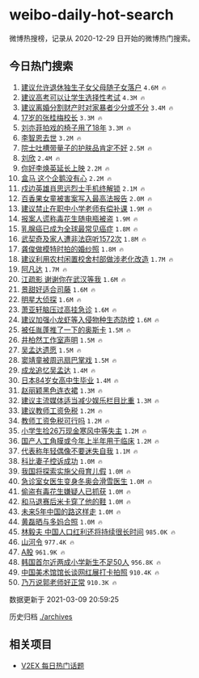 # weibo-daily-hot-search

微博热搜榜，记录从 2020-12-29 日开始的微博热门搜索。

## 今日热门搜索

<!-- BEGIN -->

1. [建议允许退休独生子女父母随子女落户](https://s.weibo.com/weibo?q=%23%E5%BB%BA%E8%AE%AE%E5%85%81%E8%AE%B8%E9%80%80%E4%BC%91%E7%8B%AC%E7%94%9F%E5%AD%90%E5%A5%B3%E7%88%B6%E6%AF%8D%E9%9A%8F%E5%AD%90%E5%A5%B3%E8%90%BD%E6%88%B7%23&Refer=top) `4.6M 🔥`
1. [建议高考可以让学生选择性考试](https://s.weibo.com/weibo?q=%23%E5%BB%BA%E8%AE%AE%E9%AB%98%E8%80%83%E5%8F%AF%E4%BB%A5%E8%AE%A9%E5%AD%A6%E7%94%9F%E9%80%89%E6%8B%A9%E6%80%A7%E8%80%83%E8%AF%95%23&Refer=top) `4.3M 🔥`
1. [建议离婚分割财产时对家暴者少分或不分](https://s.weibo.com/weibo?q=%23%E5%BB%BA%E8%AE%AE%E7%A6%BB%E5%A9%9A%E5%88%86%E5%89%B2%E8%B4%A2%E4%BA%A7%E6%97%B6%E5%AF%B9%E5%AE%B6%E6%9A%B4%E8%80%85%E5%B0%91%E5%88%86%E6%88%96%E4%B8%8D%E5%88%86%23&Refer=top) `3.4M 🔥`
1. [17岁的张桂梅校长](https://s.weibo.com/weibo?q=17%E5%B2%81%E7%9A%84%E5%BC%A0%E6%A1%82%E6%A2%85%E6%A0%A1%E9%95%BF&Refer=top) `3.3M 🔥`
1. [刘亦菲拍戏的椅子用了18年](https://s.weibo.com/weibo?q=%23%E5%88%98%E4%BA%A6%E8%8F%B2%E6%8B%8D%E6%88%8F%E7%9A%84%E6%A4%85%E5%AD%90%E7%94%A8%E4%BA%8618%E5%B9%B4%23&Refer=top) `3.3M 🔥`
1. [李智恩去世](https://s.weibo.com/weibo?q=%E6%9D%8E%E6%99%BA%E6%81%A9%E5%8E%BB%E4%B8%96&Refer=top) `3.2M 🔥`
1. [院士吐槽带量子的护肤品肯定不好](https://s.weibo.com/weibo?q=%23%E9%99%A2%E5%A3%AB%E5%90%90%E6%A7%BD%E5%B8%A6%E9%87%8F%E5%AD%90%E7%9A%84%E6%8A%A4%E8%82%A4%E5%93%81%E8%82%AF%E5%AE%9A%E4%B8%8D%E5%A5%BD%23&Refer=top) `2.5M 🔥`
1. [刘欣](https://s.weibo.com/weibo?q=%E5%88%98%E6%AC%A3&Refer=top) `2.4M 🔥`
1. [你好李焕英延长上映](https://s.weibo.com/weibo?q=%23%E4%BD%A0%E5%A5%BD%E6%9D%8E%E7%84%95%E8%8B%B1%E5%BB%B6%E9%95%BF%E4%B8%8A%E6%98%A0%23&Refer=top) `2.2M 🔥`
1. [盒马 这个企鹅没有心](https://s.weibo.com/weibo?q=%E7%9B%92%E9%A9%AC%20%E8%BF%99%E4%B8%AA%E4%BC%81%E9%B9%85%E6%B2%A1%E6%9C%89%E5%BF%83&Refer=top) `2.2M 🔥`
1. [戍边英雄肖思远烈士手机终解锁](https://s.weibo.com/weibo?q=%E6%88%8D%E8%BE%B9%E8%8B%B1%E9%9B%84%E8%82%96%E6%80%9D%E8%BF%9C%E7%83%88%E5%A3%AB%E6%89%8B%E6%9C%BA%E7%BB%88%E8%A7%A3%E9%94%81&Refer=top) `2.1M 🔥`
1. [百香果女童被害案写入最高法报告](https://s.weibo.com/weibo?q=%23%E7%99%BE%E9%A6%99%E6%9E%9C%E5%A5%B3%E7%AB%A5%E8%A2%AB%E5%AE%B3%E6%A1%88%E5%86%99%E5%85%A5%E6%9C%80%E9%AB%98%E6%B3%95%E6%8A%A5%E5%91%8A%23&Refer=top) `2.0M 🔥`
1. [建议禁止在职中小学老师有偿补课](https://s.weibo.com/weibo?q=%23%E5%BB%BA%E8%AE%AE%E7%A6%81%E6%AD%A2%E5%9C%A8%E8%81%8C%E4%B8%AD%E5%B0%8F%E5%AD%A6%E8%80%81%E5%B8%88%E6%9C%89%E5%81%BF%E8%A1%A5%E8%AF%BE%23&Refer=top) `1.9M 🔥`
1. [报案人谎称毒花生随电瓶被盗](https://s.weibo.com/weibo?q=%23%E6%8A%A5%E6%A1%88%E4%BA%BA%E8%B0%8E%E7%A7%B0%E6%AF%92%E8%8A%B1%E7%94%9F%E9%9A%8F%E7%94%B5%E7%93%B6%E8%A2%AB%E7%9B%97%23&Refer=top) `1.9M 🔥`
1. [乳腺癌已成为全球最常见癌症](https://s.weibo.com/weibo?q=%23%E4%B9%B3%E8%85%BA%E7%99%8C%E5%B7%B2%E6%88%90%E4%B8%BA%E5%85%A8%E7%90%83%E6%9C%80%E5%B8%B8%E8%A7%81%E7%99%8C%E7%97%87%23&Refer=top) `1.8M 🔥`
1. [武契奇及家人遭非法窃听1572次](https://s.weibo.com/weibo?q=%E6%AD%A6%E5%A5%91%E5%A5%87%E5%8F%8A%E5%AE%B6%E4%BA%BA%E9%81%AD%E9%9D%9E%E6%B3%95%E7%AA%83%E5%90%AC1572%E6%AC%A1&Refer=top) `1.8M 🔥`
1. [龚俊做模特时拍的婚纱照](https://s.weibo.com/weibo?q=%23%E9%BE%9A%E4%BF%8A%E5%81%9A%E6%A8%A1%E7%89%B9%E6%97%B6%E6%8B%8D%E7%9A%84%E5%A9%9A%E7%BA%B1%E7%85%A7%23&Refer=top) `1.8M 🔥`
1. [建议利用农村闲置校舍村部做涉老化改造](https://s.weibo.com/weibo?q=%E5%BB%BA%E8%AE%AE%E5%88%A9%E7%94%A8%E5%86%9C%E6%9D%91%E9%97%B2%E7%BD%AE%E6%A0%A1%E8%88%8D%E6%9D%91%E9%83%A8%E5%81%9A%E6%B6%89%E8%80%81%E5%8C%96%E6%94%B9%E9%80%A0&Refer=top) `1.7M 🔥`
1. [阿凡达](https://s.weibo.com/weibo?q=%E9%98%BF%E5%87%A1%E8%BE%BE&Refer=top) `1.7M 🔥`
1. [江疏影 谢谢你在武汉等我](https://s.weibo.com/weibo?q=%E6%B1%9F%E7%96%8F%E5%BD%B1%20%E8%B0%A2%E8%B0%A2%E4%BD%A0%E5%9C%A8%E6%AD%A6%E6%B1%89%E7%AD%89%E6%88%91&Refer=top) `1.6M 🔥`
1. [景甜好适合司藤](https://s.weibo.com/weibo?q=%E6%99%AF%E7%94%9C%E5%A5%BD%E9%80%82%E5%90%88%E5%8F%B8%E8%97%A4&Refer=top) `1.6M 🔥`
1. [明星大侦探](https://s.weibo.com/weibo?q=%E6%98%8E%E6%98%9F%E5%A4%A7%E4%BE%A6%E6%8E%A2&Refer=top) `1.6M 🔥`
1. [萧亚轩脑压过高挂急诊](https://s.weibo.com/weibo?q=%E8%90%A7%E4%BA%9A%E8%BD%A9%E8%84%91%E5%8E%8B%E8%BF%87%E9%AB%98%E6%8C%82%E6%80%A5%E8%AF%8A&Refer=top) `1.6M 🔥`
1. [建议加强小龙虾等入侵物种生态防控](https://s.weibo.com/weibo?q=%23%E5%BB%BA%E8%AE%AE%E5%8A%A0%E5%BC%BA%E5%B0%8F%E9%BE%99%E8%99%BE%E7%AD%89%E5%85%A5%E4%BE%B5%E7%89%A9%E7%A7%8D%E7%94%9F%E6%80%81%E9%98%B2%E6%8E%A7%23&Refer=top) `1.6M 🔥`
1. [被任胤蓬推了一下的奥斯卡](https://s.weibo.com/weibo?q=%23%E8%A2%AB%E4%BB%BB%E8%83%A4%E8%93%AC%E6%8E%A8%E4%BA%86%E4%B8%80%E4%B8%8B%E7%9A%84%E5%A5%A5%E6%96%AF%E5%8D%A1%23&Refer=top) `1.5M 🔥`
1. [井柏然工作室声明](https://s.weibo.com/weibo?q=%23%E4%BA%95%E6%9F%8F%E7%84%B6%E5%B7%A5%E4%BD%9C%E5%AE%A4%E5%A3%B0%E6%98%8E%23&Refer=top) `1.5M 🔥`
1. [吴孟达遗愿](https://s.weibo.com/weibo?q=%E5%90%B4%E5%AD%9F%E8%BE%BE%E9%81%97%E6%84%BF&Refer=top) `1.5M 🔥`
1. [窦靖童被周迅扇巴掌戏](https://s.weibo.com/weibo?q=%23%E7%AA%A6%E9%9D%96%E7%AB%A5%E8%A2%AB%E5%91%A8%E8%BF%85%E6%89%87%E5%B7%B4%E6%8E%8C%E6%88%8F%23&Refer=top) `1.5M 🔥`
1. [成龙追忆吴孟达](https://s.weibo.com/weibo?q=%23%E6%88%90%E9%BE%99%E8%BF%BD%E5%BF%86%E5%90%B4%E5%AD%9F%E8%BE%BE%23&Refer=top) `1.4M 🔥`
1. [日本84岁女高中生毕业](https://s.weibo.com/weibo?q=%E6%97%A5%E6%9C%AC84%E5%B2%81%E5%A5%B3%E9%AB%98%E4%B8%AD%E7%94%9F%E6%AF%95%E4%B8%9A&Refer=top) `1.4M 🔥`
1. [赵丽颖黑色连衣裙](https://s.weibo.com/weibo?q=%23%E8%B5%B5%E4%B8%BD%E9%A2%96%E9%BB%91%E8%89%B2%E8%BF%9E%E8%A1%A3%E8%A3%99%23&Refer=top) `1.3M 🔥`
1. [建议主流媒体适当减少娱乐栏目比重](https://s.weibo.com/weibo?q=%23%E5%BB%BA%E8%AE%AE%E4%B8%BB%E6%B5%81%E5%AA%92%E4%BD%93%E9%80%82%E5%BD%93%E5%87%8F%E5%B0%91%E5%A8%B1%E4%B9%90%E6%A0%8F%E7%9B%AE%E6%AF%94%E9%87%8D%23&Refer=top) `1.3M 🔥`
1. [建议教师工资免税](https://s.weibo.com/weibo?q=%23%E5%BB%BA%E8%AE%AE%E6%95%99%E5%B8%88%E5%B7%A5%E8%B5%84%E5%85%8D%E7%A8%8E%23&Refer=top) `1.2M 🔥`
1. [教师工资免税可行吗](https://s.weibo.com/weibo?q=%23%E6%95%99%E5%B8%88%E5%B7%A5%E8%B5%84%E5%85%8D%E7%A8%8E%E5%8F%AF%E8%A1%8C%E5%90%97%23&Refer=top) `1.2M 🔥`
1. [小学生捡26万现金寒风中等失主](https://s.weibo.com/weibo?q=%E5%B0%8F%E5%AD%A6%E7%94%9F%E6%8D%A126%E4%B8%87%E7%8E%B0%E9%87%91%E5%AF%92%E9%A3%8E%E4%B8%AD%E7%AD%89%E5%A4%B1%E4%B8%BB&Refer=top) `1.2M 🔥`
1. [国产人工角膜或今年上半年用于临床](https://s.weibo.com/weibo?q=%23%E5%9B%BD%E4%BA%A7%E4%BA%BA%E5%B7%A5%E8%A7%92%E8%86%9C%E6%88%96%E4%BB%8A%E5%B9%B4%E4%B8%8A%E5%8D%8A%E5%B9%B4%E7%94%A8%E4%BA%8E%E4%B8%B4%E5%BA%8A%23&Refer=top) `1.2M 🔥`
1. [代表称年轻偶像不要迷失自我](https://s.weibo.com/weibo?q=%23%E4%BB%A3%E8%A1%A8%E7%A7%B0%E5%B9%B4%E8%BD%BB%E5%81%B6%E5%83%8F%E4%B8%8D%E8%A6%81%E8%BF%B7%E5%A4%B1%E8%87%AA%E6%88%91%23&Refer=top) `1.1M 🔥`
1. [科比妻子控诉成功](https://s.weibo.com/weibo?q=%E7%A7%91%E6%AF%94%E5%A6%BB%E5%AD%90%E6%8E%A7%E8%AF%89%E6%88%90%E5%8A%9F&Refer=top) `1.0M 🔥`
1. [我国将探索实施父母育儿假](https://s.weibo.com/weibo?q=%23%E6%88%91%E5%9B%BD%E5%B0%86%E6%8E%A2%E7%B4%A2%E5%AE%9E%E6%96%BD%E7%88%B6%E6%AF%8D%E8%82%B2%E5%84%BF%E5%81%87%23&Refer=top) `1.0M 🔥`
1. [急诊室女医生变身冬奥会滑雪医生](https://s.weibo.com/weibo?q=%23%E6%80%A5%E8%AF%8A%E5%AE%A4%E5%A5%B3%E5%8C%BB%E7%94%9F%E5%8F%98%E8%BA%AB%E5%86%AC%E5%A5%A5%E4%BC%9A%E6%BB%91%E9%9B%AA%E5%8C%BB%E7%94%9F%23&Refer=top) `1.0M 🔥`
1. [偷盗有毒花生嫌疑人已抓获](https://s.weibo.com/weibo?q=%E5%81%B7%E7%9B%97%E6%9C%89%E6%AF%92%E8%8A%B1%E7%94%9F%E5%AB%8C%E7%96%91%E4%BA%BA%E5%B7%B2%E6%8A%93%E8%8E%B7&Refer=top) `1.0M 🔥`
1. [和马退赛后米卡穿了他的鞋](https://s.weibo.com/weibo?q=%23%E5%92%8C%E9%A9%AC%E9%80%80%E8%B5%9B%E5%90%8E%E7%B1%B3%E5%8D%A1%E7%A9%BF%E4%BA%86%E4%BB%96%E7%9A%84%E9%9E%8B%23&Refer=top) `1.0M 🔥`
1. [未来5年中国的路这样走](https://s.weibo.com/weibo?q=%23%E6%9C%AA%E6%9D%A55%E5%B9%B4%E4%B8%AD%E5%9B%BD%E7%9A%84%E8%B7%AF%E8%BF%99%E6%A0%B7%E8%B5%B0%23&Refer=top) `1.0M 🔥`
1. [黄磊晒与多妈合照](https://s.weibo.com/weibo?q=%E9%BB%84%E7%A3%8A%E6%99%92%E4%B8%8E%E5%A4%9A%E5%A6%88%E5%90%88%E7%85%A7&Refer=top) `1.0M 🔥`
1. [林毅夫 中国人口红利还将持续很长时间](https://s.weibo.com/weibo?q=%E6%9E%97%E6%AF%85%E5%A4%AB%20%E4%B8%AD%E5%9B%BD%E4%BA%BA%E5%8F%A3%E7%BA%A2%E5%88%A9%E8%BF%98%E5%B0%86%E6%8C%81%E7%BB%AD%E5%BE%88%E9%95%BF%E6%97%B6%E9%97%B4&Refer=top) `985.0K 🔥`
1. [山河令](https://s.weibo.com/weibo?q=%E5%B1%B1%E6%B2%B3%E4%BB%A4&Refer=top) `977.4K 🔥`
1. [A股](https://s.weibo.com/weibo?q=%23A%E8%82%A1%23&Refer=top) `961.9K 🔥`
1. [韩国首尔近两成小学新生不足50人](https://s.weibo.com/weibo?q=%23%E9%9F%A9%E5%9B%BD%E9%A6%96%E5%B0%94%E8%BF%91%E4%B8%A4%E6%88%90%E5%B0%8F%E5%AD%A6%E6%96%B0%E7%94%9F%E4%B8%8D%E8%B6%B350%E4%BA%BA%23&Refer=top) `956.8K 🔥`
1. [中国美术馆馆长谈网红展打卡拍照](https://s.weibo.com/weibo?q=%23%E4%B8%AD%E5%9B%BD%E7%BE%8E%E6%9C%AF%E9%A6%86%E9%A6%86%E9%95%BF%E8%B0%88%E7%BD%91%E7%BA%A2%E5%B1%95%E6%89%93%E5%8D%A1%E6%8B%8D%E7%85%A7%23&Refer=top) `910.4K 🔥`
1. [乃万说郭老师好正常](https://s.weibo.com/weibo?q=%23%E4%B9%83%E4%B8%87%E8%AF%B4%E9%83%AD%E8%80%81%E5%B8%88%E5%A5%BD%E6%AD%A3%E5%B8%B8%23&Refer=top) `910.3K 🔥`

数据更新于 2021-03-09 20:59:25

<!-- END -->

历史归档 [./archives](./archives)

## 相关项目

- [V2EX 每日热门话题](https://github.com/boojack/v2ex-daily-hot-topic)
